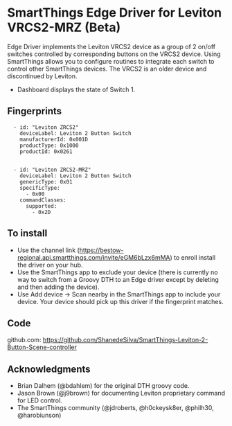 # SmartThings Edge Driver for Leviton VRCS2-MRZ (Beta)

Edge Driver implements the Leviton VRCS2 device as a group of 2 on/off switches controlled by corresponding buttons on the VRCS2 device. Using SmartThings allows you to configure routines to integrate each switch to control other SmartThings devices.
The VRCS2 is an older device and discontinued by Leviton. 
* Dashboard displays the state of Switch 1.

## Fingerprints

```
  - id: "Leviton ZRCS2"
    deviceLabel: Leviton 2 Button Switch
    manufacturerId: 0x001D
    productType: 0x1000
    productId: 0x0261


  - id: "Leviton ZRCS2-MRZ"
    deviceLabel: Leviton 2 Button Switch
    genericType: 0x01
    specificType:
      - 0x00
    commandClasses:
      supported:
        - 0x2D
```


## To install

* Use the channel link (https://bestow-regional.api.smartthings.com/invite/eGM6bLzx6mMA) to enroll install the driver on your hub.
* Use the SmartThings app to exclude your device (there is currently no way to switch from a Groovy DTH to an Edge driver except by deleting and then adding the device).
* Use Add device → Scan nearby in the SmartThings app to include your device. Your device should pick up this driver if the fingerprint matches.

## Code

github.com: 
https://github.com/ShanedeSilva/SmartThings-Leviton-2-Button-Scene-controller

## Acknowledgments

* Brian Dalhem (@bdahlem) for the original DTH groovy code.
* Jason Brown (@j9brown) for documenting Leviton proprietary command for LED control.
* The SmartThings community (@jdroberts, @h0ckeysk8er, @philh30, @harobiunson) 

